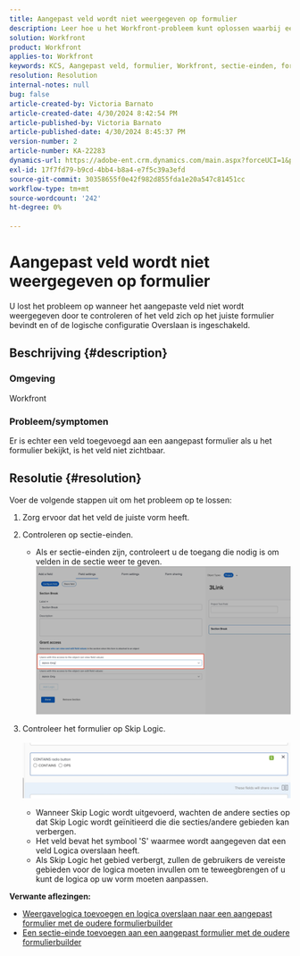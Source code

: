 ```yaml
---
title: Aangepast veld wordt niet weergegeven op formulier
description: Leer hoe u het Workfront-probleem kunt oplossen waarbij een veld is toegevoegd aan een aangepast formulier maar niet wordt weergegeven.
solution: Workfront
product: Workfront
applies-to: Workfront
keywords: KCS, Aangepast veld, formulier, Workfront, sectie-einden, formulierbuilder, logica overslaan
resolution: Resolution
internal-notes: null
bug: false
article-created-by: Victoria Barnato
article-created-date: 4/30/2024 8:42:54 PM
article-published-by: Victoria Barnato
article-published-date: 4/30/2024 8:45:37 PM
version-number: 2
article-number: KA-22283
dynamics-url: https://adobe-ent.crm.dynamics.com/main.aspx?forceUCI=1&pagetype=entityrecord&etn=knowledgearticle&id=bbd17c36-3207-ef11-9f8a-6045bd0a08d9
exl-id: 17f7fd79-b9cd-4bb4-b8a4-e7f5c39a3efd
source-git-commit: 30358655f0e42f982d855fda1e20a547c81451cc
workflow-type: tm+mt
source-wordcount: '242'
ht-degree: 0%

---
```


# Aangepast veld wordt niet weergegeven op formulier


U lost het probleem op wanneer het aangepaste veld niet wordt weergegeven door te controleren of het veld zich op het juiste formulier bevindt en of de logische configuratie Overslaan is ingeschakeld.

## Beschrijving {#description}


### <b>Omgeving</b>

Workfront

### <b>Probleem/symptomen</b>

Er is echter een veld toegevoegd aan een aangepast formulier als u het formulier bekijkt, is het veld niet zichtbaar.


## Resolutie {#resolution}


Voer de volgende stappen uit om het probleem op te lossen:

1. Zorg ervoor dat het veld de juiste vorm heeft.
2. Controleren op sectie-einden.

   - Als er sectie-einden zijn, controleert u de toegang die nodig is om velden in de sectie weer te geven.                     ![](assets/f585c275-ad15-ee11-8f6e-6045bd006793.png)
3. Controleer het formulier op Skip Logic.                                                                                                                                               ![](assets/6067dbce-ad15-ee11-8f6e-6045bd006793.png)
   - Wanneer Skip Logic wordt uitgevoerd, wachten de andere secties op dat Skip Logic wordt geïnitieerd die die secties/andere gebieden kan verbergen.
   - Het veld bevat het symbool &#39;S&#39; waarmee wordt aangegeven dat een veld Logica overslaan heeft.
   - Als Skip Logic het gebied verbergt, zullen de gebruikers de vereiste gebieden voor de logica moeten invullen om te teweegbrengen of u kunt de logica op uw vorm moeten aanpassen.


<b>Verwante aflezingen:</b>

- [Weergavelogica toevoegen en logica overslaan naar een aangepast formulier met de oudere formulierbuilder](https://experienceleague.adobe.com/docs/workfront/using/administration-and-setup/customize/custom-forms/custom-form-builder/use-the-custom-form-builder/display-or-skip-logic-custom-form.html)
- [Een sectie-einde toevoegen aan een aangepast formulier met de oudere formulierbuilder](https://experienceleague.adobe.com/docs/workfront/using/administration-and-setup/customize/custom-forms/custom-form-builder/use-the-custom-form-builder/add-a-section-break-to-a-custom-form.htm)
